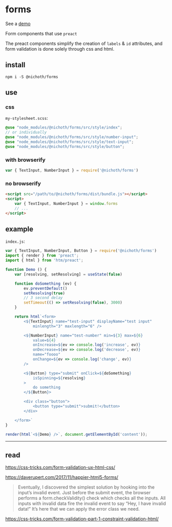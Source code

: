 # forms
See a [demo](https://nichoth.github.io/forms/)

Form components that use `preact`

The preact components simplify the creation of `labels` & `id` attributes, and
form validation is done solely through css and html.

## install

```
npm i -S @nichoth/forms
```

## use

### css
`my-stylesheet.scss`:
```scss
@use "node_modules/@nichoth/forms/src/style/index";
// or individually
@use "node_modules/@nichoth/forms/src/style/number-input";
@use "node_modules/@nichoth/forms/src/style/text-input";
@use "node_modules/@nichoth/forms/src/style/button";
```

### with browserify
```js
var { TextInput, NumberInput } = require('@nichoth/forms')
```

### no browserify
```html
<script src="/path/to/@nichoth/forms/dist/bundle.js"></script>
<script>
    var { TextInput, NumberInput } = window.forms
    // ...
</script>
```

## example

`index.js`:
```js
var { TextInput, NumberInput, Button } = require('@nichoth/forms')
import { render } from 'preact';
import { html } from 'htm/preact';

function Demo () {
    var [resolving, setResolving] = useState(false)

    function doSomething (ev) {
        ev.preventDefault()
        setResolving(true)
        // 3 second delay
        setTimeout(() => setResolving(false), 3000)
    }

    return html`<form>
        <${TextInput} name="test-input" displayName="test input"
            minlength="3" maxlength="6" />

        <${NumberInput} name="test-number" min=${3} max=${6}
            value=${4}
            onIncrease=${ev => console.log('increase', ev)}
            onDecrease=${ev => console.log('decrease', ev)}
            name="foooo"
            onChange=${ev => console.log('change', ev)}
        />

        <${Button} type="submit" onClick=${doSomething}
            isSpinning=${resolving}
        >
            do something
        </${Button}>

        <div class="button">
            <button type="submit">submit!</button>
        </div>

    </form>`
}

render(html`<${Demo} />`, document.getElementById('content'));
```

---------------------------------

## read

https://css-tricks.com/form-validation-ux-html-css/


https://daverupert.com/2017/11/happier-html5-forms/

> Eventually, I discovered the simplest solution by hooking into the input’s invalid event. Just before the submit event, the browser performs a form.checkValidity() check which checks all the inputs. All inputs with invalid data fire the invalid event to say “Hey, I have invalid data!” It’s here that we can apply the error class we need.


https://css-tricks.com/form-validation-part-1-constraint-validation-html/


